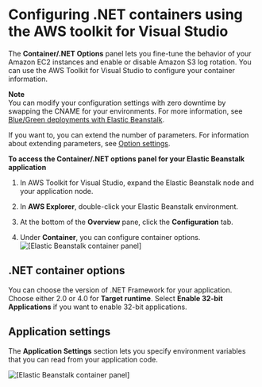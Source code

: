 # Configuring \.NET containers using the AWS toolkit for Visual Studio<a name="create_deploy_NET.container"></a>

 The **Container/\.NET Options** panel lets you fine\-tune the behavior of your Amazon EC2 instances and enable or disable Amazon S3 log rotation\. You can use the AWS Toolkit for Visual Studio to configure your container information\.

**Note**  
You can modify your configuration settings with zero downtime by swapping the CNAME for your environments\. For more information, see [Blue/Green deployments with Elastic Beanstalk](using-features.CNAMESwap.md)\.

If you want to, you can extend the number of parameters\. For information about extending parameters, see [Option settings](ebextensions-optionsettings.md)\.

**To access the Container/\.NET options panel for your Elastic Beanstalk application**

1. In AWS Toolkit for Visual Studio, expand the Elastic Beanstalk node and your application node\. 

1. In **AWS Explorer**, double\-click your Elastic Beanstalk environment\.

1. At the bottom of the **Overview** pane, click the **Configuration** tab\.

1. Under **Container**, you can configure container options\.   
![\[Elastic Beanstalk container panel\]](http://docs.aws.amazon.com/elasticbeanstalk/latest/dg/images/aeb-vs-container.png)

## \.NET container options<a name="create_deploy_NET.container.vs.options"></a>

You can choose the version of \.NET Framework for your application\. Choose either 2\.0 or 4\.0 for **Target runtime**\. Select **Enable 32\-bit Applications** if you want to enable 32\-bit applications\.

## Application settings<a name="create_deploy_NET.container.vs.options.envprop"></a>

The **Application Settings** section lets you specify environment variables that you can read from your application code\. 

![\[Elastic Beanstalk container panel\]](http://docs.aws.amazon.com/elasticbeanstalk/latest/dg/images/aeb-vs-container-envproperties.png)